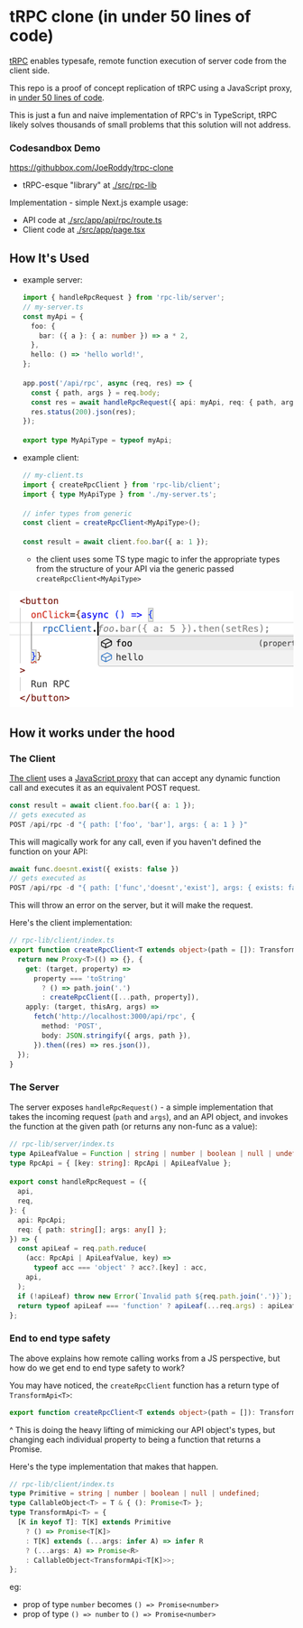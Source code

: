# tRPC clone (in under 50 lines of code)

[tRPC](https://trpc.io/) enables typesafe, remote function execution of server code from the client side.

This repo is a proof of concept replication of tRPC using a JavaScript proxy, in [under 50 lines of code](./src/rpc-lib/).

This is just a fun and naive implementation of RPC's in TypeScript, tRPC likely solves thousands of small problems that this solution will not address.

### Codesandbox Demo

https://githubbox.com/JoeRoddy/trpc-clone

- tRPC-esque "library" at [./src/rpc-lib](./src/rpc-lib/)

Implementation - simple Next.js example usage:

- API code at [./src/app/api/rpc/route.ts](./src/app/api/rpc/route.ts)
- Client code at [./src/app/page.tsx](./src/app/page.tsx)

## How It's Used

- example server:

  ```ts
  import { handleRpcRequest } from 'rpc-lib/server';
  // my-server.ts
  const myApi = {
    foo: {
      bar: ({ a }: { a: number }) => a * 2,
    },
    hello: () => 'hello world!',
  };

  app.post('/api/rpc', async (req, res) => {
    const { path, args } = req.body;
    const res = await handleRpcRequest({ api: myApi, req: { path, args } });
    res.status(200).json(res);
  });

  export type MyApiType = typeof myApi;
  ```

- example client:

  ```ts
  // my-client.ts
  import { createRpcClient } from 'rpc-lib/client';
  import { type MyApiType } from './my-server.ts';

  // infer types from generic
  const client = createRpcClient<MyApiType>();

  const result = await client.foo.bar({ a: 1 });
  ```

  - the client uses some TS type magic to infer the appropriate types from the structure of your API via the generic passed `createRpcClient<MyApiType>`

![type completion](./example-images/type-completion.png)

## How it works under the hood

### The Client

[The client](./src/rpc-lib/client/index.ts) uses a [JavaScript proxy](https://developer.mozilla.org/en-US/docs/Web/JavaScript/Reference/Global_Objects/Proxy) that can accept any dynamic function call and executes it as an equivalent POST request.

```ts
const result = await client.foo.bar({ a: 1 });
// gets executed as
POST /api/rpc -d "{ path: ['foo', 'bar'], args: { a: 1 } }"
```

This will magically work for any call, even if you haven't defined the function on your API:

```ts
await func.doesnt.exist({ exists: false })
// gets executed as
POST /api/rpc -d "{ path: ['func','doesnt','exist'], args: { exists: false } }"
```

This will throw an error on the server, but it will make the request.

Here's the client implementation:

```ts
// rpc-lib/client/index.ts
export function createRpcClient<T extends object>(path = []): TransformApi<T> {
  return new Proxy<T>(() => {}, {
    get: (target, property) =>
      property === 'toString'
        ? () => path.join('.')
        : createRpcClient([...path, property]),
    apply: (target, thisArg, args) =>
      fetch('http://localhost:3000/api/rpc', {
        method: 'POST',
        body: JSON.stringify({ args, path }),
      }).then((res) => res.json()),
  });
}
```

### The Server

The server exposes `handleRpcRequest()` - a simple implementation that takes the incoming request (`path` and `args`), and an API object, and invokes the function at the given path (or returns any non-func as a value):

```ts
// rpc-lib/server/index.ts
type ApiLeafValue = Function | string | number | boolean | null | undefined;
type RpcApi = { [key: string]: RpcApi | ApiLeafValue };

export const handleRpcRequest = ({
  api,
  req,
}: {
  api: RpcApi;
  req: { path: string[]; args: any[] };
}) => {
  const apiLeaf = req.path.reduce(
    (acc: RpcApi | ApiLeafValue, key) =>
      typeof acc === 'object' ? acc?.[key] : acc,
    api,
  );
  if (!apiLeaf) throw new Error(`Invalid path ${req.path.join('.')}`);
  return typeof apiLeaf === 'function' ? apiLeaf(...req.args) : apiLeaf;
};
```

### End to end type safety

The above explains how remote calling works from a JS perspective, but how do we get end to end type safety to work?

You may have noticed, the `createRpcClient` function has a return type of `TransformApi<T>`:

```ts
export function createRpcClient<T extends object>(path = []): TransformApi<T>;
```

^ This is doing the heavy lifting of mimicking our API object's types, but changing each individual property to being a function that returns a Promise.

Here's the type implementation that makes that happen.

```ts
// rpc-lib/client/index.ts
type Primitive = string | number | boolean | null | undefined;
type CallableObject<T> = T & { (): Promise<T> };
type TransformApi<T> = {
  [K in keyof T]: T[K] extends Primitive
    ? () => Promise<T[K]>
    : T[K] extends (...args: infer A) => infer R
    ? (...args: A) => Promise<R>
    : CallableObject<TransformApi<T[K]>>;
};
```

eg:

- prop of type `number` becomes `() => Promise<number>`
- prop of type `() => number` to `() => Promise<number>`
